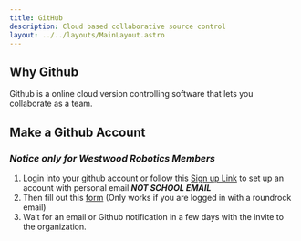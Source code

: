 ```yaml
---
title: GitHub
description: Cloud based collaborative source control
layout: ../../layouts/MainLayout.astro
---
```


## Why Github

Github is a online cloud version controlling software that lets you collaborate as a team.

## Make a Github Account

### **_Notice only for Westwood Robotics Members_**

1. Login into your github account or follow this [Sign up Link](https://github.com/signup) to set up an account with personal email **_NOT SCHOOL EMAIL_**
2. Then fill out this [form](https://forms.gle/KER9Q2ugkJYNc8xk9) (Only works if you are logged in with a roundrock email)
3. Wait for an email or Github notification in a few days with the invite to the organization.